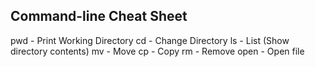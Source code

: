 ## Command-line Cheat Sheet

pwd - Print Working Directory
cd - Change Directory
ls - List (Show directory contents)
mv - Move
cp - Copy
rm - Remove
open - Open file


